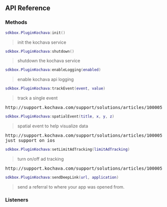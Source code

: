 ## API Reference

### Methods
```lua
sdkbox.PluginKochava:init()
```
> init the kochava service

```lua
sdkbox.PluginKochava:shutdown()
```
> shutdown the kochava service

```lua
sdkbox.PluginKochava:enableLogging(enabled)
```
> enable kochava api logging

```lua
sdkbox.PluginKochava:trackEvent(event, value)
```
> track a single event

<pre>
http://support.kochava.com/support/solutions/articles/1000059874-ios-sdk-documentation#caleve
</pre>

```lua
sdkbox.PluginKochava:spatialEvent(title, x, y, z)
```
> spatial event to help visualize data

<pre>
http://support.kochava.com/support/solutions/articles/1000059874-ios-sdk-documentation#senspa
just support on ios
</pre>

```lua
sdkbox.PluginKochava:setLimitAdTracking(limitAdTracking)
```
> turn on/off ad tracking

<pre>
http://support.kochava.com/support/solutions/articles/1000059874-ios-sdk-documentation#toglim
</pre>

```lua
sdkbox.PluginKochava:sendDeepLink(url, application)
```
> send a referral to where your app was opened from.


### Listeners

